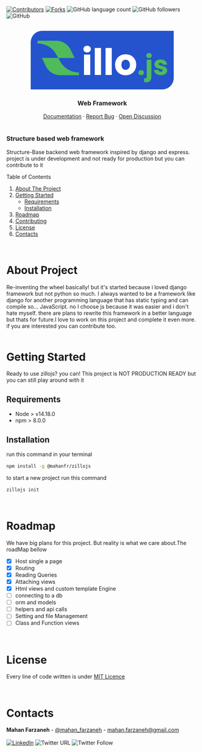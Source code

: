 [![Contributors][contributors-shield]][contributors-url]
[![Forks][forks-shield]][forks-url]
![GitHub language count](https://img.shields.io/github/languages/count/mahanfarzaneh2000/ZilloJs?style=flat-square)
![GitHub followers](https://img.shields.io/github/followers/mahanfarzaneh2000?style=flat-square)
![GitHub](https://img.shields.io/github/license/mahanfarzaneh2000/ZilloJs)

<br/>
<div align="center">
    <img src="./documentation/Logo.svg" />
    <br/>
    <h3>Web Framework</h3>
    <a href="https://github.com/mahanfarzaneh2000/ZilloJs/blob/master/documentation">Documentation</a>
    ·
    <a href="https://github.com/mahanfarzaneh2000/ZilloJs/issues">Report Bug</a>
    ·
    <a href="https://github.com/mahanfarzaneh2000/ZilloJs/discussions">Open Discussion</a>
</div>
<br/>

### Structure based web framework
Structure-Base backend web framework inspired by django and express.
project is under development and not ready for production but you can contribute to it

<!-- TABLE OF CONTENTS -->
<summary>Table of Contents</summary>
<ol>
<li>
    <a href="#About-Project">About The Project</a>
</li>
<li>
    <a href="#getting-started">Getting Started</a>
    <ul>
    <li><a href="#prerequisites">Requirements</a></li>
    <li><a href="#installation">Installation</a></li>
    </ul>
</li>
<li><a href="#roadmap">Roadmap</a></li>
<li><a href="#contributing">Contributing</a></li>
<li><a href="#license">License</a></li>
<li><a href="#contacts">Contacts</a></li>
</ol>
<br/>

# About Project
Re-inventing the wheel basically! but it's started because i loved django framework but not python so much. I always wanted to be a framework like django for another programming language that has static typing and can compile so... JavaScript. no I choose js because it was easier and i don't hate myself. there are plans to rewrite this framework in a better language but thats for future.I love to work on this project and complete it even more. if you are interested you can contribute too.
<br/>
<br/>

# Getting Started
Ready to use zillojs? you can! This project is NOT PRODUCTION READY but you can still play around with it
## Requirements
- Node > v14.18.0
- npm > 8.0.0
## Installation
run this command in your terminal
```bash
npm install -g @mahanfr/zillojs
```
to start a new project run this command
```bash
zillojs init
```
<br/>

# Roadmap
We have big plans for this project. But reality is what we care about.The roadMap bellow
- [x] Host single a page
- [x] Routing
- [x] Reading Queries
- [x] Attaching views
- [x] Html views and custom template Engine
- [ ] connecting to a db
- [ ] orm and models
- [ ] helpers and api calls
- [ ] Setting and file Management
- [ ] Class and Function views

<br/>

# License
Every line of code written is under <a href="https://github.com/mahanfarzaneh2000/ZilloJs/blob/master/LICENSE">MIT Licence</a>

<br/>

# Contacts

<b>Mahan Farzaneh</b> - [@mahan_farzaneh](https://twitter.com/mahan_farzaneh) - mahan.farzaneh@gmail.com
</br></br>
<a href="https://www.linkedin.com/in/mahan-farzaneh/">![LinkedIn](https://shields.io/badge/-LinkedIn-black.svg?style=flat&logo=linkedin&color=555)</a>
![Twitter URL](https://img.shields.io/twitter/url?style=flat&url=https%3A%2F%2Ftwitter.com%2Fmahan_farzaneh)
![Twitter Follow](https://img.shields.io/twitter/follow/mahan_farzaneh?style=flat)




<!-- MARKDOWN LINKS & IMAGES -->
<!-- https://www.markdownguide.org/basic-syntax/#reference-style-links -->
[contributors-shield]: https://img.shields.io/github/contributors/mahanfarzaneh2000/ZilloJs.svg?style=flat-square
[contributors-url]: https://github.com/mahanfarzaneh2000/ZilloJs/graphs/contributors
[forks-shield]: https://img.shields.io/github/forks/mahanfarzaneh2000/ZilloJS.svg?style=flat-square
[forks-url]: https://github.com/mahanfarzaneh2000/ZilloJs/network/members
[linkedin-shield]: https://img.shields.io/badge/-LinkedIn-black.svg?style=flat-square&logo=linkedin&colorB=555
[linkedin-url]: https://www.linkedin.com/in/mahan-farzaneh/

